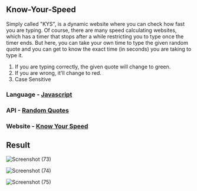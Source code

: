 ## Know-Your-Speed

Simply called "KYS", is a dynamic website where you can check how fast you are typing. Of course, there are many speed calculating websites, which has a timer that stops after a while restricting you to type once the timer ends. But here, you can take your own time to type the given random quote and you can get to know the exact time (in seconds) you are taking to type it.

1. If you are typing correctly, the given quote will change to green.
2. If you are wrong, it'll change to red.
3. Case Sensitive

 ### Language - [Javascript](https://www.javascript.com/)
 
 ### API - [Random Quotes](https://api.quotable.io/random)

### Website - [Know Your Speed](https://kysaravinth.netlify.app/)

## Result

![Screenshot (73)](https://user-images.githubusercontent.com/79074310/126797505-870e4e74-767d-4713-beb9-2fa10374f859.png)

![Screenshot (74)](https://user-images.githubusercontent.com/79074310/126797526-72455f76-d6fc-4146-bfb8-2dcdf7cd6eed.png)

![Screenshot (75)](https://user-images.githubusercontent.com/79074310/126797543-c43b31d3-93fd-4159-a102-2b687cf68e3b.png)
